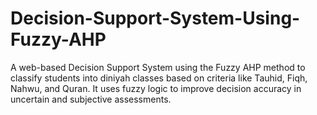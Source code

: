# Decision-Support-System-Using-Fuzzy-AHP
A web-based Decision Support System using the Fuzzy AHP method to classify students into diniyah classes based on criteria like Tauhid, Fiqh, Nahwu, and Quran. It uses fuzzy logic to improve decision accuracy in uncertain and subjective assessments.
